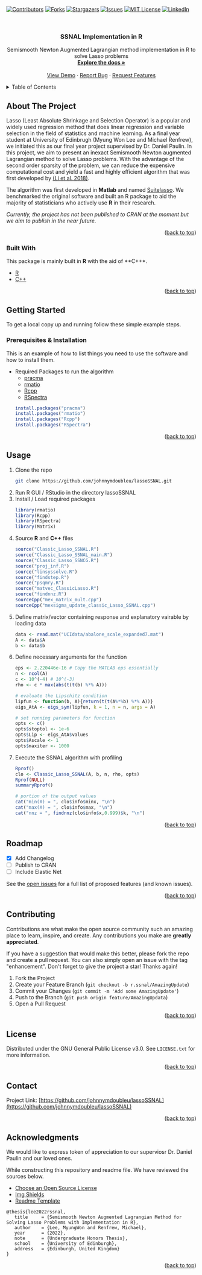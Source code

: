 <div id="top"></div>
<!--
*** Thanks for checking out the Best-README-Template. If you have a suggestion
*** that would make this better, please fork the repo and create a pull request
*** or simply open an issue with the tag "enhancement".
*** Don't forget to give the project a star!
*** Thanks again! Now go create something AMAZING! :D
-->



<!-- PROJECT SHIELDS -->
<!--
*** I'm using markdown "reference style" links for readability.
*** Reference links are enclosed in brackets [ ] instead of parentheses ( ).
*** See the bottom of this document for the declaration of the reference variables
*** for contributors-url, forks-url, etc. This is an optional, concise syntax you may use.
*** https://www.markdownguide.org/basic-syntax/#reference-style-links
-->
[![Contributors][contributors-shield]][contributors-url]
[![Forks][forks-shield]][forks-url]
[![Stargazers][stars-shield]][stars-url]
[![Issues][issues-shield]][issues-url]
[![MIT License][license-shield]][license-url]
[![LinkedIn][linkedin-shield]][linkedin-url]



<!-- PROJECT LOGO -->
<br />
<div align="center">
  <!--
  <a href="https://github.com/johnnymdoubleu/lassoSSNAL">
    <img src="images/logo.png" alt="Logo" width="80" height="80">
  </a> -->

  <h3 align="center">SSNAL Implementation in R</h3>

  <p align="center">
    Semismooth Newton Augmented Lagrangian method implementation in R to solve Lasso problems
    <br />
    <a href="https://github.com/johnnymdoubleu/lassoSSNAL"><strong>Explore the docs »</strong></a>
    <br />
    <br />
    <a href="https://github.com/johnnymdoubleu/lassoSSNAL/Best-README-Template">View Demo</a>
    ·
    <a href="https://github.com/johnnymdoubleu/lassoSSNAL/issues">Report Bug</a>
    ·
    <a href="https://github.com/johnnymdoubleu/lassoSSNAL/issues">Request Features</a>
  </p>
</div>



<!-- TABLE OF CONTENTS -->
<details>
  <summary>Table of Contents</summary>
  <ol>
    <li>
      <a href="#about-the-project">About The Project</a>
      <ul>
        <li><a href="#built-with">Built With</a></li>
      </ul>
    </li>
    <li>
      <a href="#getting-started">Getting Started</a>
      <ul>
        <li><a href="#prerequisites">Prerequisites & Installation</a></li>
        <!--li><a href="#installation">Code Sample</a></li-->
      </ul>
    </li>
    <li><a href="#usage">Usage</a></li>
    <li><a href="#roadmap">Roadmap</a></li>
    <li><a href="#contributing">Contributing</a></li>
    <li><a href="#license">License</a></li>
    <li><a href="#contact">Contact</a></li>
    <li><a href="#acknowledgments">Acknowledgments</a></li>
  </ol>
</details>



<!-- ABOUT THE PROJECT -->
## About The Project

<!--[![Product Name Screen Shot][product-screenshot]](https://example.com)-->

Lasso (Least Absolute Shrinkage and Selection Operator) is a popular and widely used regression method that does linear regression and variable selection in the field of statistics and machine learning. As a final year student at University of Edinbrugh (Myung Won Lee and Michael Renfrew), we initiated this as our final year project supervised by Dr. Daniel Paulin. In this project, we aim to present an inexact Semismooth Newton augmented Lagrangian method to solve Lasso problems. With the advantage of the second order sparsity of the problem, we can reduce the expensive computational cost and yield a fast and highly efficient algorithm that was first developed by [(Li et al. 2018)](https://arxiv.org/abs/1607.05428).

The algorithm was first developed in **Matlab** and named [Suitelasso](https://github.com/MatOpt/SuiteLasso). We benchmarked the original software and built an R package to aid the majority of statisticians who actively use **R** in their research.

*Currently, the project has not been published to CRAN at the moment but we aim to publish in the near future.*

<p align="right">(<a href="#top">back to top</a>)</p>



### Built With

This package is mainly built in **R** with the aid of **C++*.
* [R](https://www.r-project.org/)
* [C++](https://docs.microsoft.com/en-us/cpp/cpp/?view=msvc-170)

<p align="right">(<a href="#top">back to top</a>)</p>



<!-- GETTING STARTED -->
## Getting Started

To get a local copy up and running follow these simple example steps.

### Prerequisites & Installation

This is an example of how to list things you need to use the software and how to install them.
* Required Packages to run the algorithm
  - [pracma](https://github.com/cran/pracma)
  - [rmatio](https://github.com/stewid/rmatio)
  - [Rcpp](https://github.com/RcppCore/Rcpp)
  - [RSpectra](https://github.com/yixuan/RSpectra)
  ```R
  install.packages("pracma")
  install.packages("rmatio")
  install.packages("Rcpp")
  install.packages("RSpectra")
  ```
<p align="right">(<a href="#top">back to top</a>)</p>



<!-- USAGE EXAMPLES -->
## Usage

1. Clone the repo
   ```sh
   git clone https://github.com/johnnymdoubleu/lassoSSNAL.git
   ```
2. Run R GUI / RStudio in the directory lassoSSNAL
3. Install / Load required packages
   ```R
   library(rmatio) 
   library(Rcpp) 
   library(RSpectra)
   library(Matrix)
   ```
4. Source **R** and **C++** files
   ```R
   source("Classic_Lasso_SSNAL.R")
   source("Classic_Lasso_SSNAL_main.R")
   source("Classic_Lasso_SSNCG.R")
   source("proj_inf.R")
   source("linsyssolve.R")
   source("findstep.R")
   source("psqmry.R")
   source("matvec_ClassicLasso.R")
   source("findnnz.R")
   sourceCpp("mex_matrix_mult.cpp")
   sourceCpp("mexsigma_update_classic_Lasso_SSNAL.cpp")
   ```
5. Define matrix/vector containing response and explanatory vairable by loading data
   ```R
   data <- read.mat("UCIdata/abalone_scale_expanded7.mat")
   A <- data$A
   b <- data$b
   ```
6. Define necessary arguments for the function
   ```R
   eps <- 2.220446e-16 # Copy the MATLAB eps essentially
   n <- ncol(A)
   c <- 10^(-4) # 10^(-3)
   rho <- c * max(abs(t(t(b) %*% A)))
   
   # evaluate the Lipschitz condition
   lipfun <- function(b, A){return(t(t(A%*%b) %*% A))}
   eigs_AtA <- eigs_sym(lipfun, k = 1, n = n, args = A)
   
   # set running parameters for function
   opts <- c()
   opts$stoptol <- 1e-6
   opts$Lip <- eigs_AtA$values
   opts$Ascale <- 1
   opts$maxiter <- 1000
   ```
7. Execute the SSNAL algorithm with profiling
   ```R
   Rprof()
   clo <- Classic_Lasso_SSNAL(A, b, n, rho, opts)
   Rprof(NULL)
   summaryRprof()
   
   # portion of the output values
   cat("min(X) = ", clo$info$minx, "\n")
   cat("max(X) = ", clo$info$max, "\n")
   cat("nnz = ", findnnz(clo$info$x,0.999)$k, "\n")
   ```

<p align="right">(<a href="#top">back to top</a>)</p>



<!-- ROADMAP -->
## Roadmap

- [x] Add Changelog
- [ ] Publish to CRAN
- [ ] Include Elastic Net 

See the [open issues](https://github.com/johnnymdoubleu/lassoSSNAL/issues) for a full list of proposed features (and known issues).

<p align="right">(<a href="#top">back to top</a>)</p>



<!-- CONTRIBUTING -->
## Contributing

Contributions are what make the open source community such an amazing place to learn, inspire, and create. Any contributions you make are **greatly appreciated**.

If you have a suggestion that would make this better, please fork the repo and create a pull request. You can also simply open an issue with the tag "enhancement".
Don't forget to give the project a star! Thanks again!

1. Fork the Project
2. Create your Feature Branch (`git checkout -b r.ssnal/AmazingUpdate`)
3. Commit your Changes (`git commit -m 'Add some AmazingUpdate'`)
4. Push to the Branch (`git push origin feature/AmazingUpdata`)
5. Open a Pull Request

<p align="right">(<a href="#top">back to top</a>)</p>



<!-- LICENSE -->
## License

Distributed under the GNU General Public License v3.0. See `LICENSE.txt` for more information.

<p align="right">(<a href="#top">back to top</a>)</p>



<!-- CONTACT -->
## Contact

Project Link: [https://github.com/johnnymdoubleu/lassoSSNAL](https://github.com/johnnymdoubleu/lassoSSNAL)

<p align="right">(<a href="#top">back to top</a>)</p>



<!-- ACKNOWLEDGMENTS -->
## Acknowledgments
We would like to express token of appreciation to our superviosr Dr. Daniel Paulin and our loved ones.

While constructing this repository and readme file. We have reviewed the sources below.
* [Choose an Open Source License](https://choosealicense.com)
* [Img Shields](https://shields.io)
* [Readme Template](https://github.com/othneildrew/Best-README-Template#top)

```
@thesis{lee2022rssnal,
   title     = {Semismooth Newton Augmented Lagrangian Method for Solving Lasso Problems with Implementation in R},
   author    = {Lee, MyungWon and Renfrew, Michael},
   year      = {2022},
   note      = {Undergraduate Honors Thesis},
   school    = {University of Edinburgh},
   address   = {Edinburgh, United Kingdom}
}
```

<p align="right">(<a href="#top">back to top</a>)</p>



<!-- MARKDOWN LINKS & IMAGES -->
<!-- https://www.markdownguide.org/basic-syntax/#reference-style-links -->
[contributors-shield]: https://img.shields.io/github/contributors/johnnymdoubleu/lassoSSNAL?color=light
[contributors-url]: https://github.com/johnnymdoubleu/lassoSSNAL/graphs/contributors
[forks-shield]: https://img.shields.io/github/forks/johnnymdoubleu/lassoSSNAL
[forks-url]: https://github.com/johnnymdoubleu/lassoSSNAL/network/members
[stars-shield]: https://img.shields.io/github/stars/johnnymdoubleu/lassoSSNAL
[stars-url]: hhttps://github.com/johnnymdoubleu/lassoSSNAL/stargazers
[issues-shield]: https://img.shields.io/github/issues/johnnymdoubleu/lassoSSNAL
[issues-url]: https://github.com/johnnymdoubleu/lassoSSNAL/issues
[license-shield]: https://img.shields.io/github/license/johnnymdoubleu/lassoSSNAL
[license-url]: https://github.com/johnnymdoubleu/lassoSSNAL/blob/main/LICENSE.txt
[linkedin-shield]: https://img.shields.io/badge/-LinkedIn-black.svg?logo=linkedin&colorB=555
[linkedin-url]: https://www.linkedin.com/in/johnnymwlee/
[product-screenshot]: images/screenshot.png
